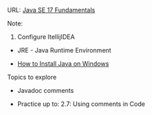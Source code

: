 URL: [Java SE 17 Fundamentals](https://app.pluralsight.com/library/courses/java-se-17-fundamentals/table-of-contents)

Note:
1. Configure ItellijIDEA

* JRE - Java Runtime Environment

* [How to Install Java on Windows](https://phoenixnap.com/kb/install-java-windows)

Topics to explore

* Javadoc comments

* Practice up to: 2.7: Using comments in Code